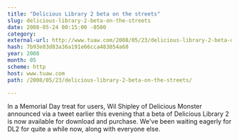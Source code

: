 ```yaml
---
title: "Delicious Library 2 beta on the streets"
slug: delicious-library-2-beta-on-the-streets
date: 2008-05-24 00:15:00 -0500
category: 
external-url: http://www.tuaw.com/2008/05/23/delicious-library-2-beta-on-the-streets/
hash: 7b93e83d83a36a191e66cca483054a68
year: 2008
month: 05
scheme: http
host: www.tuaw.com
path: /2008/05/23/delicious-library-2-beta-on-the-streets/

---
```


In a Memorial Day treat for users, Wil Shipley of Delicious Monster announced via a tweet earlier this evening that a beta of Delicious Library 2 is now available for download and purchase. We've been waiting eagerly for DL2 for quite a while now, along with everyone else.
